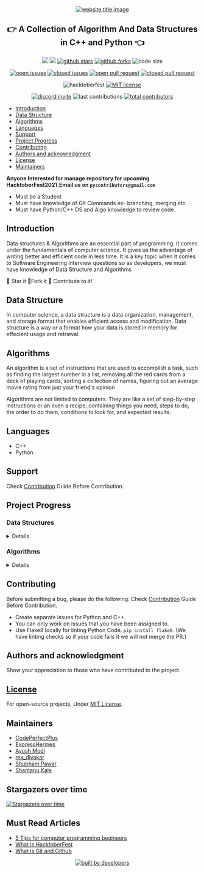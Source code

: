 <p align="center">
  <a href="http://codeperfectplus.herokuapp.com/"><img src="https://capsule-render.vercel.app/api?type=rect&color=666666&height=100&section=header&text=Algorithms%20And%20Data%20Structures&fontSize=55%&fontColor=ffffff&fontAlignY=65" alt="website title image"></a>
  <h2 align="center">👉 A Collection of Algorithm And Data Structures in C++ and Python 👈</h2>
</p>

<p align="center">
<img src="https://img.shields.io/badge/language-python-blue?style=for-the-badge">
<img src="https://img.shields.io/badge/language-C++-ff69b4?style=for-the-badge">
<a href="https://github.com/Py-Contributors/awesomeScripts/stargazers"><img src="https://img.shields.io/github/stars/Py-Contributors/AlgorithmsAndDataStructure?style=for-the-badge" alt="github stars"></a>
<a href="https://github.com/Py-Contributors/awesomeScripts/network/members"><img src="https://img.shields.io/github/forks/Py-Contributors/AlgorithmsAndDataStructure?style=for-the-badge" alt="github forks"></a>
<img src="https://img.shields.io/github/languages/code-size/py-contributors/AlgorithmsAndDataStructure?style=for-the-badge" alt="code size">
  </p>
  <p align="center">
<a href="https://github.com/Py-Contributors/awesomeScripts/issues"><img src="https://img.shields.io/github/issues-raw/Py-Contributors/AlgorithmsAndDataStructure?style=for-the-badge" alt="open issues"></a>
<a href="https://github.com/Py-Contributors/awesomeScripts/issues"><img src="https://img.shields.io/github/issues-closed-raw/py-contributors/AlgorithmsAndDataStructure?style=for-the-badge" alt="closed issues"><a/>
<a href="https://github.com/Py-Contributors/awesomeScripts/pulls"><img src="https://img.shields.io/github/issues-pr-raw/Py-contributors/AlgorithmsAndDataStructure?style=for-the-badge" alt="open pull request"></a>
<a href="https://github.com/Py-Contributors/awesomeScripts/pulls"><img src="https://img.shields.io/github/issues-pr-closed-raw/Py-contributors/AlgorithmsAndDataStructure?style=for-the-badge" alt="closed pull request"></a>
</p>
<p align="center">
<img src="https://img.shields.io/github/hacktoberfest/2020/py-contributors/AlgorithmsAndDataStructure?style=for-the-badge" alt="hacktoberfest">
<a href="https://raw.githubusercontent.com/Py-Contributors/AlgorithmsAndDataStructure/master/LICENSE"><img src="https://img.shields.io/github/license/Py-Contributors/AlgorithmsAndDataStructure?style=for-the-badge" alt="MIT license"></a>
</p>
<p align="center">
<a href="https://discord.gg/JfbK3bS"><img src="https://img.shields.io/discord/758030555005714512.svg?label=Discord&logo=Discord&colorB=7289da&style=for-the-badge" alt="discord invite"></a>
<img src="https://img.shields.io/github/last-commit/py-contributors/AlgorithmsAndDataStructure?style=for-the-badge" alt="last contributions">
<a href="https://api.github.com/repos/py-contributors/AlgorithmsAndDataStructure/contributors"><img src="https://img.shields.io/github/contributors/py-contributors/AlgorithmsAndDataStructure?style=for-the-badge" alt="total contributors"></a>
</p>


- [Introduction](#introduction)
- [Data Structure](#data-structure)
- [Algorithms](#algorithms)
- [Languages](#languages)
- [Support](#support)
- [Project Progress](#project-progress)
- [Contributing](#contributing)
- [Authors and acknowledgment](#authors-and-acknowledgment)
- [License](#license)
- [Maintainers](#maintainers)


**Anyone Interested for manage repository for upcoming HacktoberFest2021.Email us on `pycontributors@gmail.com`**

- Must be a Student
- Must have knowledge of Git Commands ex- branching, merging etc
- Must have Python/C++ DS and Algo knowledge to review code.

## Introduction

Data structures & Algorithms are an essential part of programming. It comes under the fundamentals of computer science. It gives us the advantage of writing better and efficient code in less time. It is a key topic when it comes to Software Engineering interview questions so as developers, we must have knowledge of Data Structure and Algorithms

:star2: Star it
:fork_and_knife:Fork it
:handshake: Contribute to it!


## Data Structure

In computer science, a data structure is a data organization, management, and storage format that enables efficient access and modification.
Data structure is a way or a format how your data is stored in memory for effecient usage and retrieval.

## Algorithms

An algorithm is a set of instructions that are used to accomplish a task, such as finding the largest number in a list, removing all the red cards from a deck of playing cards, sorting a collection of names, figuring out an average movie rating from just your friend's opinion

Algorithms are not limited to computers. They are like a set of step-by-step instructions or an even a recipe, containing things you need, steps to do, the order to do them, conditions to look for, and expected results.

## Languages
- C++
- Python

## Support

Check [Contribution](/CONTRIBUTING.md) Guide Before Contribution.

## Project Progress

<summary><h3>Data Structures</h3></summary>
<details>

<!-- Restrctions:maintainers only access -->


| Data Structure | C++            |     Python      | Status/Remarks     |
| -------------- | -------------- | :-------------: | ------------------ |
| Linked List    | Yes            |       Yes       | Being improved #23 |
| Sets           | Yes            |       Yes       | Implemented        |
| Stack          | Yes            | In progress #13 |                    |
| Queue          | In progress #7 | In progress #12 |                    |

</details>

<summary><h3>Algorithms</h3></summary>
<details>

| Algorithm                      | C++             |     Python      | Remarks   |
| ------------------------------ | --------------- | :-------------: | --------- |
| **Searching**                  |                 |                 |           |
| Binary Search                  | No              | In progress #9  |           |
| Jump Search                    | In progress #39 | In progress #10 |           |
| Fibonacci Search               | No              | In progress #11 |           |
|                                |                 |                 |           |
| **Sorting**                    |                 |                 |           |
| Selection Sort                 | In progress #29 | In progress #30 |           |
| Bubble Sort                    | Yes             |       Yes       |           |
| Insertion Sort                 | In progress #2  |       Yes       |           |
| Merge Sort                     | In progress #3  |       Yes       |           |
| Quick Sort                     | In progress #4  |       Yes       |           |
| Heap Sort                      | In progress #5  | In progress #6  |           |
| Radix Sort                     | In progress #63 |       Yes       |           |
|                                |                 |                 |           |
| **Recursion**                  |                 |                 |           |
| Fibonacci Numbers              | No              |       Yes       |           |
| Fibonacci List                 | No              |       Yes       |           |
| Factors                        | No              |       Yes       |           |
| Recursion                      | No              |       Yes       |           |
| Recursive Sum                  | No              |       Yes       |           |
|                                |                 |                 |           |
| **Sieve**                      |                 |                 |           |
| Sieve of Erosothenes           | No              |       Yes       |           |
|                                |                 |                 |           |
| **Dynamic Programming**        |                 |                 |           |
| Knapsack Problem               | No              |       Yes       |           |
| Longest Common Subsequence     | No              |       Yes       |           |
| Longest Increasing Subsequence | No              |       Yes       |           |
| Merge Sort                     | No              |       Yes       | Duplicate |
| Fibonacci Number               | No              |       Yes       | Duplicate |
| Naive Pattern Search           | In progress #18 | In progress #17 |           |
| Rabin-Karp Algorithm           | No              |                 |           |
|                                |                 |                 |           |
| **Backtracking**               |                 |                 |           |
| Suduko Solver                  | In progress #21 |       No        |           |
| The Knight's Tour              | In progress #33 | In progress #32 |           |
| Subset Sum                     | In progress #36 | In progress #35 |           |
|                                |                 |                 |           |
| **Deep Learning**              |                 |                 |           |
| Activation Function            | No              |       Yes       |           |
| Feed Forward Normal Function   | No              |       Yes       |           |
| Layers                         | No              |       Yes       |           |
| Loss Function                  | No              |       Yes       |           |
| Optimizers                     | No              |       Yes       |           |
|                                |                 |                 |           |
| **Machine Learning**           |                 |                 |           |
| Gradient Descent               | No              |       Yes       |           |
| Linear Regression              | No              |       Yes       |           |
| Logistic Regression            | No              |       Yes       |           |
| Decision Tree                  | No              | In progress #37 |           |
| K-Nearest Neighbours           | No              | In progress #38 |           |

</details>

## Contributing

Before submitting a bug, please do the following:
Check [Contribution](/CONTRIBUTING.md) Guide Before Contribution.

- Create separate issues for Python and C++.
- You can only work on issues that you have been assigned to.
- Use Flake8 locally for linting Python Code. `pip install flake8`.
  (We have linting checks so if your code fails it we will not merge the PR.)

## Authors and acknowledgment

Show your appreciation to those who have contributed to the project.

## [License](/LICENSE)

For open-source projects, Under [MIT License](/LICENSE).

## Maintainers

- [CodePerfectPlus](https://github.com/codePerfectPlus)
- [ExpressHermes](https://github.com/ExpressHermes)
- [Ayush Modi](https://github.com/hot9cups)
- [rex_divakar](https://github.com/rexdivakar)
- [Shubham Pawar](https://github.com/shubham5351)
- [Shantanu Kale](https://github.com/SSKale1)



## Stargazers over time

[![Stargazers over time](https://starchart.cc/codePerfectPlus/AlgorithmsAndDataStructure.svg)](https://starchart.cc/codePerfectPlus/AlgorithmsAndDataStructure)

## Must Read Articles

- [5 Tips for computer programming begineers](https://codeperfectplus.herokuapp.com/5-tips-for-computer-programming-beginners)
- [What is HacktoberFest](https://codeperfectplus.herokuapp.com/what-is-hacktoberfest)
- [What is Git and Github](https://codeperfectplus.herokuapp.com/what-is-git-and-gitHub)

<p align="center">
<a href="https://api.github.com/repos/py-contributors/AlgorithmsAndDataStructure/contributors"><img src="http://ForTheBadge.com/images/badges/built-by-developers.svg" alt="built by developers"></a>
</p>
